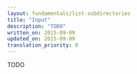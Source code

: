 ```yaml
---
layout: fundamentals/list-subdirectories
title: "Input"
description: "TODO"
written_on: 2015-09-09
updated_on: 2015-09-09
translation_priority: 0
---
```


<p class="intro">
  TODO
</p>

